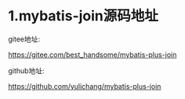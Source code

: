 # 1.mybatis-join源码地址

gitee地址:

https://gitee.com/best_handsome/mybatis-plus-join

github地址:

https://github.com/yulichang/mybatis-plus-join

